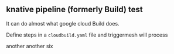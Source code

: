 ## knative pipeline (formerly Build) test

It can do almost what google cloud Build does.

Define steps in a `cloudbuild.yaml` file and triggermesh will process

another another six
